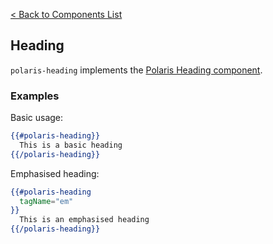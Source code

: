 [< Back to Components List](../README.md#components)

## Heading

`polaris-heading` implements the [Polaris Heading component](https://polaris.shopify.com/components/titles-and-text/heading).

### Examples

Basic usage:

```hbs
{{#polaris-heading}}
  This is a basic heading
{{/polaris-heading}}
```

Emphasised heading:

```hbs
{{#polaris-heading
  tagName="em"
}}
  This is an emphasised heading
{{/polaris-heading}}
```
